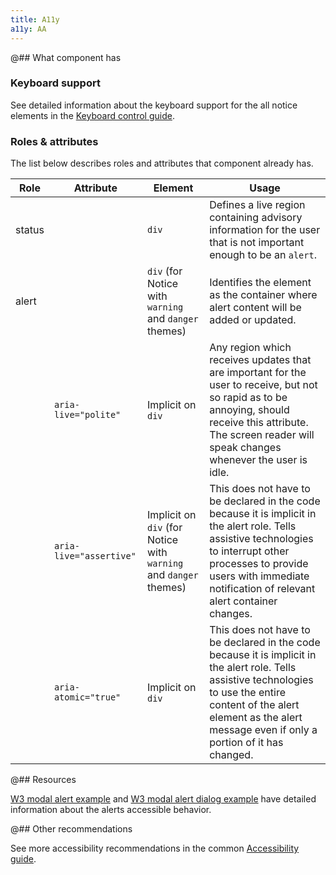 ```yaml
---
title: A11y
a11y: AA
---
```


@## What component has

### Keyboard support

See detailed information about the keyboard support for the all notice elements in the [Keyboard control guide](/core-principles/a11y/a11y-keyboard/).

### Roles & attributes

The list below describes roles and attributes that component already has.

| Role   | Attribute               | Element                                                           | Usage                                                                                                                                                                                                                               |
| ------ | ----------------------- | ----------------------------------------------------------------- | ----------------------------------------------------------------------------------------------------------------------------------------------------------------------------------------------------------------------------------- |
| status |                         | `div`                                                             | Defines a live region containing advisory information for the user that is not important enough to be an `alert`.                                                                                                                   |
| alert  |                         | `div` (for Notice with `warning` and `danger` themes)             | Identifies the element as the container where alert content will be added or updated.                                                                                                                                               |
|        | `aria-live="polite"`    | Implicit on `div`                                                 | Any region which receives updates that are important for the user to receive, but not so rapid as to be annoying, should receive this attribute. The screen reader will speak changes whenever the user is idle.                    |
|        | `aria-live="assertive"` | Implicit on `div` (for Notice with `warning` and `danger` themes) | This does not have to be declared in the code because it is implicit in the alert role. Tells assistive technologies to interrupt other processes to provide users with immediate notification of relevant alert container changes. |
|        | `aria-atomic="true"`    | Implicit on `div`                                                 | This does not have to be declared in the code because it is implicit in the alert role. Tells assistive technologies to use the entire content of the alert element as the alert message even if only a portion of it has changed.  |

@## Resources

[W3 modal alert example](https://www.w3.org/TR/wai-aria-practices-1.1/examples/alert/alert.html) and [W3 modal alert dialog example](https://www.w3.org/TR/wai-aria-practices-1.1/examples/dialog-modal/alertdialog.html) have detailed information about the alerts accessible behavior.

@## Other recommendations

See more accessibility recommendations in the common [Accessibility guide](/core-principles/a11y/).
